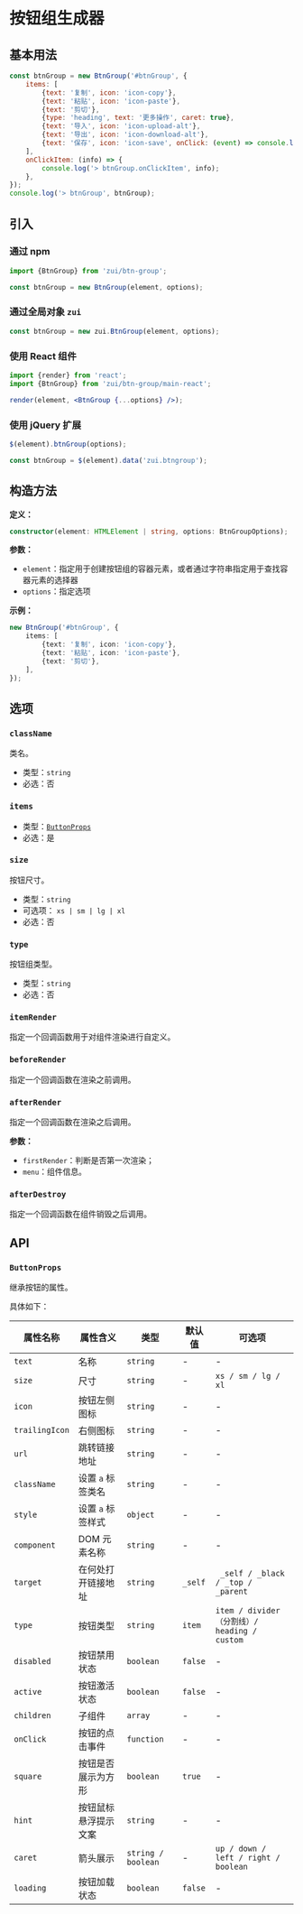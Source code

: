 # 按钮组生成器

## 基本用法

<Example>
  <div id="btnGroup"></div>
</Example>

```js
const btnGroup = new BtnGroup('#btnGroup', {
    items: [
        {text: '复制', icon: 'icon-copy'},
        {text: '粘贴', icon: 'icon-paste'},
        {text: '剪切'},
        {type: 'heading', text: '更多操作', caret: true},
        {text: '导入', icon: 'icon-upload-alt'},
        {text: '导出', icon: 'icon-download-alt'},
        {text: '保存', icon: 'icon-save', onClick: (event) => console.log('> btnGroupItem.clicked', event)},
    ],
    onClickItem: (info) => {
        console.log('> btnGroup.onClickItem', info);
    },
});
console.log('> btnGroup', btnGroup);
```

## 引入

### 通过 npm

```js
import {BtnGroup} from 'zui/btn-group';

const btnGroup = new BtnGroup(element, options);
```

### 通过全局对象 `zui`

```js
const btnGroup = new zui.BtnGroup(element, options);
```

### 使用 React 组件

```jsx
import {render} from 'react';
import {BtnGroup} from 'zui/btn-group/main-react';

render(element, <BtnGroup {...options} />);
```

### 使用 jQuery 扩展

```js
$(element).btnGroup(options);

const btnGroup = $(element).data('zui.btngroup');
```

## 构造方法

**定义：**

```ts
constructor(element: HTMLElement | string, options: BtnGroupOptions);
```

**参数：**

* `element`：指定用于创建按钮组的容器元素，或者通过字符串指定用于查找容器元素的选择器
* `options`：指定选项

**示例：**

```ts
new BtnGroup('#btnGroup', {
    items: [
        {text: '复制', icon: 'icon-copy'},
        {text: '粘贴', icon: 'icon-paste'},
        {text: '剪切'},
    ],
});
```

## 选项

### `className`

类名。

* 类型：`string`
* 必选：否

### `items`

* 类型：<code>[ButtonProps](#buttonprops) </code>
* 必选：是

### `size`

按钮尺寸。

* 类型：`string`
* 可选项： `xs | sm | lg | xl`
* 必选：否

### `type`

按钮组类型。

* 类型：`string`
* 必选：否

### `itemRender`

指定一个回调函数用于对组件渲染进行自定义。

### `beforeRender`

指定一个回调函数在渲染之前调用。

### `afterRender`

指定一个回调函数在渲染之后调用。

**参数：**

* `firstRender`：判断是否第一次渲染；
* `menu`：组件信息。

### `afterDestroy`

指定一个回调函数在组件销毁之后调用。

## API

### `ButtonProps`

继承按钮的属性。

具体如下：

| 属性名称      | 属性含义                   | 类型       | 默认值 | 可选项 |
| ------------ | ------------------------- | ---------- | ----- | ----- |
| `text`       | 名称                       | `string`  |  - | - |
| `size`       | 尺寸                       | `string`  |  - | `xs / sm / lg / xl` |
| `icon`       | 按钮左侧图标                | `string`  | -  | - | 
| `trailingIcon` | 右侧图标                 | `string`  | -  | - | 
| `url`        | 跳转链接地址               | `string`  |  - | - |
| `className`  | 设置 `a` 标签类名          | `string`  |  - | - |
| `style`      | 设置 `a` 标签样式          | `object`  |  - | - |
| `component`  | DOM 元素名称               | `string`  |  - | - |
| `target`     | 在何处打开链接地址          | `string`  | `_self` | ` _self / _black / _top / _parent` |
| `type`       | 按钮类型                 | `string`  | `item`  | `item / divider （分割线）/ heading / custom` |
| `disabled`   | 按钮禁用状态              | `boolean` | `false` | - |
| `active`     | 按钮激活状态              | `boolean` | `false` | - |
| `children`   | 子组件                     | `array`  | -  |  - |
| `onClick`    | 按钮的点击事件              | `function` | -  | -  |
| `square`     | 按钮是否展示为方形          | `boolean` | `true` | - |
| `hint`       | 按钮鼠标悬浮提示文案        | `string` | - | - |
| `caret`      | 箭头展示                   | `string / boolean`  |  - | `up / down / left / right / boolean` |
| `loading`    | 按钮加载状态                | `boolean` | `false` | - |

<script>
export default {
    mounted() {
        onZUIReady(() => {
            const btnGroup = new zui.BtnGroup('#btnGroup', {
                items: [
                    {text: '复制', icon: 'icon-copy'},
                    {text: '粘贴', icon: 'icon-paste'},
                    {text: '剪切'},
                    {type: 'heading', text: '更多操作', caret: true, children: [
                        {text: '复制', icon: 'icon-copy'},
                    ]},
                    {text: '导入', icon: 'icon-upload-alt'},
                    {text: '导出', icon: 'icon-download-alt'},
                    {text: '保存', icon: 'icon-save', onClick: (event) => console.log('> btnGroupItem.clicked', event)},
                ],
                onClickItem: (info) => {
                    console.log('> btnGroup.onClickItem', info);
                },
            });
            console.log('> btnGroup', btnGroup);
        });
    },
};
</script>

